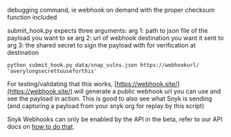 debugging command, ie webhook on demand with the proper checksum function included

submit_hook.py expects three arguments: 
arg 1: path to json file of the payload you want to se
arg 2: url of webhook destination you want it sent to
arg 3: the shared secret to sign the payload with for verification at destination

`python submit_hook.py data/snap_vulns.json https://webhookurl/ 'averylongsecrettouseforthis'`

For testing/validating that this works, [https://webhook.site/](https://webhook.site/) will generate a public webhook url you can use and see the payload in action. This is good to also see what Snyk is sending (and capturing a payload from your snyk org for replay by this script)

Snyk Webhooks can only be enabled by the API in the beta, refer to our API docs on [how to do that](https://snyk.docs.apiary.io/#reference/webhooks/webhook-collection/create-a-webhook).